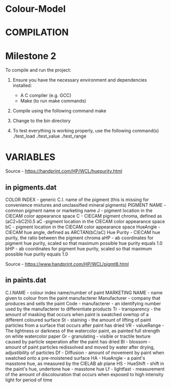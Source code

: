 # Colour-Model

# COMPILATION

# Milestone 2
To compile and run the project:
1. Ensure you have the necessary environment and dependencies installed:
    - A C compiler (e.g. GCC)
    - Make (to run make commands)

2.  Compile using the following command
    make 

3. Change to the bin directory

4. To test everything is working properly, use the following command(s)
    ./test_load
    ./test_value
    ./test_range

# VARIABLES

Source - https://handprint.com/HP/WCL/huepurity.html
## in pigments.dat
COLOR INDEX - generic C.I. name of the pigment (this is missing for convenience mixtures and unclassified mineral pigments)
PIGMENT NAME - common pigment name or marketing name
J - pigment location in the CIECAM color appearance space
C - CIECAM pigment chroma, defined as (aC2+bC2)0.5
aC -pigment location in the CIECAM color appearance space
bC - pigment location in the CIECAM color appearance space
HueAngle - CIECAM hue angle, defined as ARCTAN(bC/aC)
Hue Purity - CIECAM hue purity, the ratio between the pigment chroma
aHP - ab coordinates for pigment hue purity, scaled so that maximum possible hue purity equals 1.0
bHP - ab coordinates for pigment hue purity, scaled so that maximum possible hue purity equals 1.0

Source - https://www.handprint.com/HP/WCL/pigmt8.html 
## in paints.dat
C.I.NAME - colour index name/number of paint 
MARKETING NAME - name given to colour from the paint manufacterer
Manufacturer - company that produces and sells the paint
Code - manufacterer - an identifying number used by the manufacterer to differentiate products
Tr - transparency - the amount of masking that occurs when paint is swatched overtop of a different coloured surface
St - staining - the amount of lifting of paint particles from a surface that occurs after paint has dried 
VR - valueRange - The lightness or darkness of the watercolor paint, as painted full strength on white watercolor paper
Gr - granulating - visible or tractile texture caused by particle seperation after the paint has dried 
Bl - blossom - amount of paint particles redissolved and moved by water after drying, adjustibility of particles
Df - Diffusion - amount of movement by paint when swatched onto a pre-moistened surface 
HA - HueAngle - a paint's masstone hue, as measured by the CIELAB a*b* plane
HS - HueShift - shift in the paint's hue, undertone hue - masstone hue
Lf - lightfast - measurement of the amount of discolouration that occurs when exposed to high intensity light for period of time
